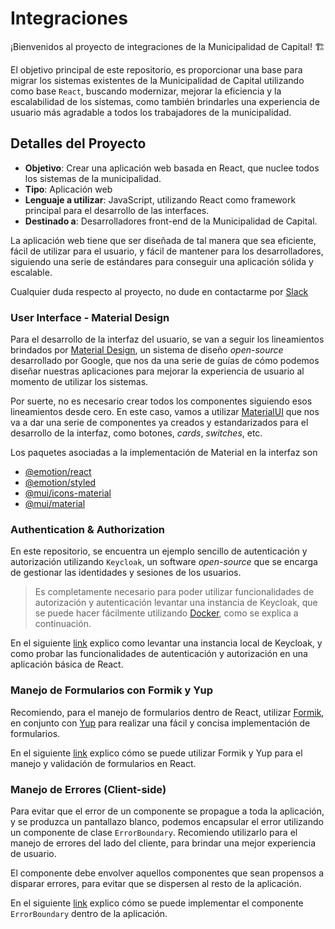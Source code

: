 # Integraciones

¡Bienvenidos al proyecto de integraciones de la Municipalidad de Capital! 🏗

El objetivo principal de este repositorio, es proporcionar una base para migrar los sistemas existentes de la Municipalidad de Capital utilizando como base `React`, buscando modernizar, mejorar la eficiencia y la escalabilidad de los sistemas, como también brindarles una experiencia de usuario más agradable a todos los trabajadores de la municipalidad.

## Detalles del Proyecto

- **Objetivo**: Crear una aplicación web basada en React, que nuclee todos los sistemas de la municipalidad.
- **Tipo**: Aplicación web
- **Lenguaje a utilizar**: JavaScript, utilizando React como framework principal para el desarrollo de las interfaces.
- **Destinado a**: Desarrolladores front-end de la Municipalidad de Capital.

La aplicación web tiene que ser diseñada de tal manera que sea eficiente, fácil de utilizar para el usuario, y fácil de mantener para los desarrolladores, siguiendo una serie de estándares para conseguir una aplicación sólida y escalable.

Cualquier duda respecto al proyecto, no dude en contactarme por [Slack](https://app.slack.com/client/T05JVJBC0JJ/D05JMSM8WSK/rimeto_profile/U05K4S4JDE0)

### User Interface - Material Design

Para el desarrollo de la interfaz del usuario, se van a seguir los lineamientos brindados por [Material Design](https://m3.material.io/), un sistema de diseño _open-source_ desarrollado por Google, que nos da una serie de guías de cómo podemos diseñar nuestras aplicaciones para mejorar la experiencia de usuario al momento de utilizar los sistemas.

Por suerte, no es necesario crear todos los componentes siguiendo esos lineamientos desde cero. En este caso, vamos a utilizar [MaterialUI](https://mui.com/material-ui/getting-started/installation/) que nos va a dar una serie de componentes ya creados y estandarizados para el desarrollo de la interfaz, como botones, _cards_, _switches_, etc.

Los paquetes asociadas a la implementación de Material en la interfaz son

- [@emotion/react](https://www.npmjs.com/package/@emotion/react)
- [@emotion/styled](https://www.npmjs.com/package/@emotion/styled)
- [@mui/icons-material](https://www.npmjs.com/package/@mui/icons-material)
- [@mui/material](https://www.npmjs.com/package/@mui/material)

### Authentication & Authorization

En este repositorio, se encuentra un ejemplo sencillo de autenticación y autorización utilizando `Keycloak`, un software _open-source_ que se encarga de gestionar las identidades y sesiones de los usuarios.

> Es completamente necesario para poder utilizar funcionalidades de autorización y autenticación levantar una instancia de Keycloak, que se puede hacer fácilmente utilizando [Docker](https://www.docker.com/), como se explica a continuación.

En el siguiente [link](https://git.municipiosanjuan.gob.ar/-/snippets/7) explico como levantar una instancia local de Keycloak, y como probar las funcionalidades de autenticación y autorización en una aplicación básica de React.

### Manejo de Formularios con Formik y Yup

Recomiendo, para el manejo de formularios dentro de React, utilizar [Formik](https://formik.org/), en conjunto con [Yup](https://www.npmjs.com/package/yup) para realizar una fácil y concisa implementación de formularios.

En el siguiente [link](https://git.municipiosanjuan.gob.ar/-/snippets/3) explico cómo se puede utilizar Formik y Yup para el manejo y validación de formularios en React.

### Manejo de Errores (Client-side)

Para evitar que el error de un componente se propague a toda la aplicación, y se produzca un pantallazo blanco, podemos encapsular el error utilizando un componente de clase `ErrorBoundary`. Recomiendo utilizarlo para el manejo de errores del lado del cliente, para brindar una mejor experiencia de usuario.

El componente debe envolver aquellos componentes que sean propensos a disparar errores, para evitar que se dispersen al resto de la aplicación.

En el siguiente [link](https://git.municipiosanjuan.gob.ar/-/snippets/6) explico cómo se puede implementar el componente `ErrorBoundary` dentro de la aplicación.
